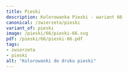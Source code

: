 ```yaml
---
title: Pieski
description: Kolorowanka Pieski - wariant 66
canonical: /zwierzeta/pieski
variant_of: pieski
image: /pieski/66/pieski-66.svg
pdf: /pieski/66/pieski-66.pdf
tags:
- zwierzeta
- pieski
alt: "Kolorowanki do druku pieski"
---
```

